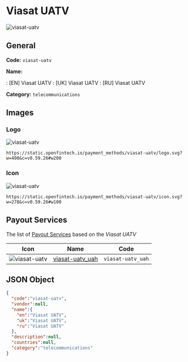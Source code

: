 
# Viasat UATV 
![viasat-uatv](https://static.openfintech.io/payment_methods/viasat-uatv/logo.svg?w=400&c=v0.59.26#w200)  

## General 
**Code:** `viasat-uatv` 
 
**Name:** 
 
:	[EN] Viasat UATV 
:	[UK] Viasat UATV 
:	[RU] Viasat UATV 
 
**Category:** `telecommunications` 
 

## Images 

### Logo 
![viasat-uatv](https://static.openfintech.io/payment_methods/viasat-uatv/logo.svg?w=400&c=v0.59.26#w200)  

```
https://static.openfintech.io/payment_methods/viasat-uatv/logo.svg?w=400&c=v0.59.26#w200
```  

### Icon 
![viasat-uatv](https://static.openfintech.io/payment_methods/viasat-uatv/icon.svg?w=278&c=v0.59.26#w100)  

```
https://static.openfintech.io/payment_methods/viasat-uatv/icon.svg?w=278&c=v0.59.26#w100
```  

## Payout Services 
 
The list of [Payout Services](/payout-services/) based on the _Viasat UATV_ 

|Icon|Name|Code| 
|:---:|:---:|:---:| 
|![viasat-uatv](https://static.openfintech.io/payout_methods/viasat-uatv/icon.png?w=278&c=v0.59.26#w40) |[viasat-uatv_uah](/payout-services/viasat-uatv_uah/)|`viasat-uatv_uah`| 
 

## JSON Object 

```json
{
  "code":"viasat-uatv",
  "vendor":null,
  "name":{
    "en":"Viasat UATV",
    "uk":"Viasat UATV",
    "ru":"Viasat UATV"
  },
  "description":null,
  "countries":null,
  "category":"telecommunications"
}
```  
